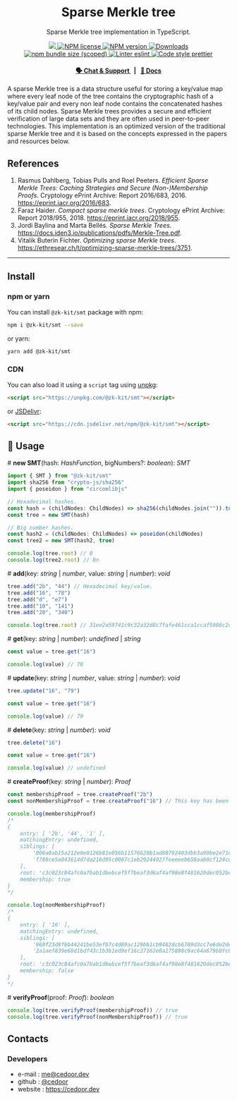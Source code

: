 <p align="center">
    <h1 align="center">
        Sparse Merkle tree
    </h1>
    <p align="center">Sparse Merkle tree implementation in TypeScript.</p>
</p>

<p align="center">
    <a href="https://github.com/privacy-scaling-explorations/zk-kit">
        <img src="https://img.shields.io/badge/project-zk--kit-blue.svg?style=flat-square">
    </a>
    <a href="https://github.com/privacy-scaling-explorations/zk-kit/tree/main/packages/smt/LICENSE">
        <img alt="NPM license" src="https://img.shields.io/npm/l/%40zk-kit%2Fsmt?style=flat-square">
    </a>
    <a href="https://www.npmjs.com/package/@zk-kit/smt">
        <img alt="NPM version" src="https://img.shields.io/npm/v/@zk-kit/smt?style=flat-square" />
    </a>
    <a href="https://npmjs.org/package/@zk-kit/smt">
        <img alt="Downloads" src="https://img.shields.io/npm/dm/@zk-kit/smt.svg?style=flat-square" />
    </a>
    <a href="https://bundlephobia.com/package/@zk-kit/smt">
        <img alt="npm bundle size (scoped)" src="https://img.shields.io/bundlephobia/minzip/@zk-kit/smt" />
    </a>
    <a href="https://eslint.org/">
        <img alt="Linter eslint" src="https://img.shields.io/badge/linter-eslint-8080f2?style=flat-square&logo=eslint" />
    </a>
    <a href="https://prettier.io/">
        <img alt="Code style prettier" src="https://img.shields.io/badge/code%20style-prettier-f8bc45?style=flat-square&logo=prettier" />
    </a>
</p>

<div align="center">
    <h4>
        <a href="https://appliedzkp.org/discord">
            🗣️ Chat &amp; Support
        </a>
        <span>&nbsp;&nbsp;|&nbsp;&nbsp;</span>
        <a href="https://zkkit.pse.dev/modules/_zk_kit_smt.html">
            📘 Docs
        </a>
    </h4>
</div>

A sparse Merkle tree is a data structure useful for storing a key/value map where every leaf node of the tree contains the cryptographic hash of a key/value pair and every non leaf node contains the concatenated hashes of its child nodes. Sparse Merkle trees provides a secure and efficient verification of large data sets and they are often used in peer-to-peer technologies. This implementation is an optimized version of the traditional sparse Merkle tree and it is based on the concepts expressed in the papers and resources below.

## References

1. Rasmus Dahlberg, Tobias Pulls and Roel Peeters. _Efficient Sparse Merkle Trees: Caching Strategies and Secure (Non-)Membership Proofs_. Cryptology ePrint Archive: Report 2016/683, 2016. https://eprint.iacr.org/2016/683.
2. Faraz Haider. _Compact sparse merkle trees_. Cryptology ePrint Archive: Report 2018/955, 2018. https://eprint.iacr.org/2018/955.
3. Jordi Baylina and Marta Bellés. _Sparse Merkle Trees_. https://docs.iden3.io/publications/pdfs/Merkle-Tree.pdf.
4. Vitalik Buterin Fichter. _Optimizing sparse Merkle trees_. https://ethresear.ch/t/optimizing-sparse-merkle-trees/3751.

---

## Install

### npm or yarn

You can install `@zk-kit/smt` package with npm:

```bash
npm i @zk-kit/smt --save
```

or yarn:

```bash
yarn add @zk-kit/smt
```

### CDN

You can also load it using a `script` tag using [unpkg](https://unpkg.com/):

```html
<script src="https://unpkg.com/@zk-kit/smt"></script>
```

or [JSDelivr](https://www.jsdelivr.com/):

```html
<script src="https://cdn.jsdelivr.net/npm/@zk-kit/smt"></script>
```

## 📜 Usage

\# **new SMT**(hash: _HashFunction_, bigNumbers?: _boolean_): _SMT_

```typescript
import { SMT } from "@zk-kit/smt"
import sha256 from "crypto-js/sha256"
import { poseidon } from "circomlibjs"

// Hexadecimal hashes.
const hash = (childNodes: ChildNodes) => sha256(childNodes.join("")).toString()
const tree = new SMT(hash)

// Big number hashes.
const hash2 = (childNodes: ChildNodes) => poseidon(childNodes)
const tree2 = new SMT(hash2, true)

console.log(tree.root) // 0
console.log(tree2.root) // 0n
```

\# **add**(key: _string_ | _number_, value: _string_ | _number_): _void_

```typescript
tree.add("2b", "44") // Hexadecimal key/value.
tree.add("16", "78")
tree.add("d", "e7")
tree.add("10", "141")
tree.add("20", "340")

console.log(tree.root) // 31ee2a59741c9c32a32d8c7fafe461cca1ccaf5986c2d592586e3e6482a48645
```

\# **get**(key: _string_ | _number_): _undefined_ | _string_

```typescript
const value = tree.get("16")

console.log(value) // 78
```

\# **update**(key: _string_ | _number_, value: _string_ | _number_): _void_

```typescript
tree.update("16", "79")

const value = tree.get("16")

console.log(value) // 79
```

\# **delete**(key: _string_ | _number_): _void_

```typescript
tree.delete("16")

const value = tree.get("16")

console.log(value) // undefined
```

\# **createProof**(key: _string_ | _number_): _Proof_

```typescript
const membershipProof = tree.createProof("2b")
const nonMembershipProof = tree.createProof("16") // This key has been deleted.

console.log(membershipProof)
/*
{
    entry: [ '2b', '44', '1' ],
    matchingEntry: undefined,
    siblings: [
        '006a0ab15a212e0e0126b81e056b11576628b1ad80792403dbb3a90be2e71d64',
        'f786ce5a843614d7da216d95c0087c1eb29244927feeeeeb658aa60cf124cd5e'
    ],
    root: 'c3c023c84afc0a7bab1dbebcef5f7beaf3d6af4af98e8f481620dec052be7d0d',
    membership: true
}
*/

console.log(nonMembershipProof)
/*
{
    entry: [ '16' ],
    matchingEntry: undefined,
    siblings: [
        '960f23d9fbb44241be53efb7c4d69ac129bb1cb9482dcb6789d3cc7e6de2de2b',
        '2a1aef839e68d1bdf43c1b3b1ed9ef16c27162e8a175898c9ac64a679b0fc825'
    ],
    root: 'c3c023c84afc0a7bab1dbebcef5f7beaf3d6af4af98e8f481620dec052be7d0d',
    membership: false
}
*/
```

\# **verifyProof**(proof: _Proof_): _boolean_

```typescript
console.log(tree.verifyProof(membershipProof)) // true
console.log(tree.verifyProof(nonMembershipProof)) // true
```

## Contacts

### Developers

-   e-mail : me@cedoor.dev
-   github : [@cedoor](https://github.com/cedoor)
-   website : https://cedoor.dev
